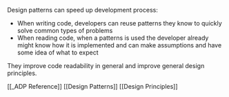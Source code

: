 Design patterns can speed up development process:
- When writing code, developers can reuse patterns they know to quickly solve common types of problems
- When reading code, when a patterns is used the developer already might know how it is implemented and can make assumptions and have some idea of what to expect

They improve code readability in general and improve general design principles.

[[_ADP Reference]]
[[Design Patterns]]
[[Design Principles]]